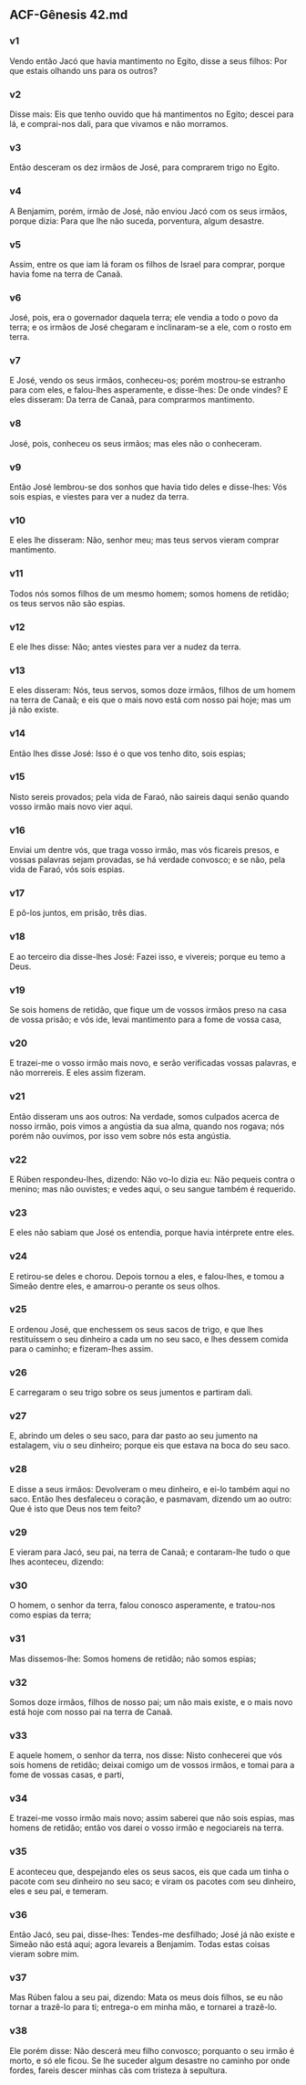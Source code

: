 ## ACF-Gênesis 42.md
### v1
 Vendo então Jacó que havia mantimento no Egito, disse a seus filhos: Por que estais olhando uns para os outros?
### v2
 Disse mais: Eis que tenho ouvido que há mantimentos no Egito; descei para lá, e comprai-nos dali, para que vivamos e não morramos.
### v3
 Então desceram os dez irmãos de José, para comprarem trigo no Egito.
### v4
 A Benjamim, porém, irmão de José, não enviou Jacó com os seus irmãos, porque dizia: Para que lhe não suceda, porventura, algum desastre.
### v5
 Assim, entre os que iam lá foram os filhos de Israel para comprar, porque havia fome na terra de Canaã.
### v6
 José, pois, era o governador daquela terra; ele vendia a todo o povo da terra; e os irmãos de José chegaram e inclinaram-se a ele, com o rosto em terra.
### v7
 E José, vendo os seus irmãos, conheceu-os; porém mostrou-se estranho para com eles, e falou-lhes asperamente, e disse-lhes: De onde vindes? E eles disseram: Da terra de Canaã, para comprarmos mantimento.
### v8
 José, pois, conheceu os seus irmãos; mas eles não o conheceram.
### v9
 Então José lembrou-se dos sonhos que havia tido deles e disse-lhes: Vós sois espias, e viestes para ver a nudez da terra.
### v10
 E eles lhe disseram: Não, senhor meu; mas teus servos vieram comprar mantimento.
### v11
 Todos nós somos filhos de um mesmo homem; somos homens de retidão; os teus servos não são espias.
### v12
 E ele lhes disse: Não; antes viestes para ver a nudez da terra.
### v13
 E eles disseram: Nós, teus servos, somos doze irmãos, filhos de um homem na terra de Canaã; e eis que o mais novo está com nosso pai hoje; mas um já não existe.
### v14
 Então lhes disse José: Isso é o que vos tenho dito, sois espias;
### v15
 Nisto sereis provados; pela vida de Faraó, não saireis daqui senão quando vosso irmão mais novo vier aqui.
### v16
 Enviai um dentre vós, que traga vosso irmão, mas vós ficareis presos, e vossas palavras sejam provadas, se há verdade convosco; e se não, pela vida de Faraó, vós sois espias.
### v17
 E pô-los juntos, em prisão, três dias.
### v18
 E ao terceiro dia disse-lhes José: Fazei isso, e vivereis; porque eu temo a Deus.
### v19
 Se sois homens de retidão, que fique um de vossos irmãos preso na casa de vossa prisão; e vós ide, levai mantimento para a fome de vossa casa,
### v20
 E trazei-me o vosso irmão mais novo, e serão verificadas vossas palavras, e não morrereis. E eles assim fizeram.
### v21
 Então disseram uns aos outros: Na verdade, somos culpados acerca de nosso irmão, pois vimos a angústia da sua alma, quando nos rogava; nós porém não ouvimos, por isso vem sobre nós esta angústia.
### v22
 E Rúben respondeu-lhes, dizendo: Não vo-lo dizia eu: Não pequeis contra o menino; mas não ouvistes; e vedes aqui, o seu sangue também é requerido.
### v23
 E eles não sabiam que José os entendia, porque havia intérprete entre eles.
### v24
 E retirou-se deles e chorou. Depois tornou a eles, e falou-lhes, e tomou a Simeão dentre eles, e amarrou-o perante os seus olhos.
### v25
 E ordenou José, que enchessem os seus sacos de trigo, e que lhes restituíssem o seu dinheiro a cada um no seu saco, e lhes dessem comida para o caminho; e fizeram-lhes assim.
### v26
 E carregaram o seu trigo sobre os seus jumentos e partiram dali.
### v27
 E, abrindo um deles o seu saco, para dar pasto ao seu jumento na estalagem, viu o seu dinheiro; porque eis que estava na boca do seu saco.
### v28
 E disse a seus irmãos: Devolveram o meu dinheiro, e ei-lo também aqui no saco. Então lhes desfaleceu o coração, e pasmavam, dizendo um ao outro: Que é isto que Deus nos tem feito?
### v29
 E vieram para Jacó, seu pai, na terra de Canaã; e contaram-lhe tudo o que lhes aconteceu, dizendo:
### v30
 O homem, o senhor da terra, falou conosco asperamente, e tratou-nos como espias da terra;
### v31
 Mas dissemos-lhe: Somos homens de retidão; não somos espias;
### v32
 Somos doze irmãos, filhos de nosso pai; um não mais existe, e o mais novo está hoje com nosso pai na terra de Canaã.
### v33
 E aquele homem, o senhor da terra, nos disse: Nisto conhecerei que vós sois homens de retidão; deixai comigo um de vossos irmãos, e tomai para a fome de vossas casas, e parti,
### v34
 E trazei-me vosso irmão mais novo; assim saberei que não sois espias, mas homens de retidão; então vos darei o vosso irmão e negociareis na terra.
### v35
 E aconteceu que, despejando eles os seus sacos, eis que cada um tinha o pacote com seu dinheiro no seu saco; e viram os pacotes com seu dinheiro, eles e seu pai, e temeram.
### v36
 Então Jacó, seu pai, disse-lhes: Tendes-me desfilhado; José já não existe e Simeão não está aqui; agora levareis a Benjamim. Todas estas coisas vieram sobre mim.
### v37
 Mas Rúben falou a seu pai, dizendo: Mata os meus dois filhos, se eu não tornar a trazê-lo para ti; entrega-o em minha mão, e tornarei a trazê-lo.
### v38
 Ele porém disse: Não descerá meu filho convosco; porquanto o seu irmão é morto, e só ele ficou. Se lhe suceder algum desastre no caminho por onde fordes, fareis descer minhas cãs com tristeza à sepultura.
